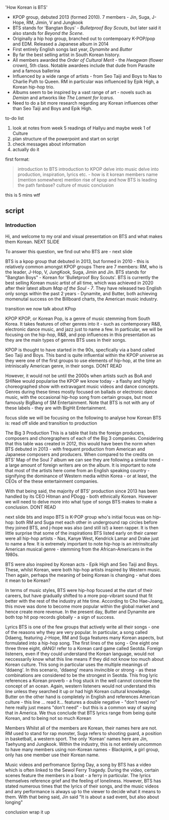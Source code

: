 'How Korean is BTS'
- KPOP group, debuted 2013 (formed 2010). 7 members - Jin, Suga, J-Hope, RM, Jimin, V and Jungkook 
- BTS stands for 'Bangtan Boys' - <i>Bulletproof Boy Scouts</i>, but later said it also stands for *Beyond the Scene*. 
- Originally a hip hop group, branched out to contempoary K-POP/pop and EDM. Released a Japanese album in 2014 
- First entirely English songs last year, <i>Dynamite</i> and <i>Butter</i> 
- By far the best selling artist in South Korean history.  
- All members awarded the *Order of Cultural Merit* - the *Hwagwan* (flower crown), 5th class. Notable awardees include that dude from Parasite and a famous ballerina 
- Influenced by a wide range of artists - from Seo Taiji and Boys to Nas to Charlie Puth to Queen. RM in particular was influenced by Epik High, a Korean hip-hop trio. 
- Albums seem to be inspired by a vast range of art - novels such as *Demian* and artworks like *The Lament for Icarus*.  
- Need to do a bit more research regarding any Korean influences other than Seo Taiji and Boys and Epik High. 


to-do list
1. look at notes from week 5 readings of Hallyu and maybe week 1 of Culture 
2. plan structure of the powerpoint and start on script 
3. check messages about information 
4. actually do it 


first format:
> introduction to BTS
> introduction to KPOP 
> delve into music
> delve into production, inspiration, lyrics etc. - how is it korean
> members name (mention somewhere) 
> mention rise of kpop and how BTS is leading the path 
> fanbase? 
> culture of music 
> conclusion

this is 5 mins wtf 

<h2>script</h2> 

<h3>Introduction</h3> 

Hi, and welcome to my oral and visual presentation on BTS and what makes them Korean. NEXT SLIDE

To answer this question, we find out who BTS are - next slide 

BTS is a kpop group that debuted in 2013, but formed in 2010 - this is relatively common amongst KPOP groups
There are 7 members: RM, who is the leader, J-Hop, V, JungKook, Suga, Jimin and Jin. 
BTS stands for "Bangtan Boys" - Korean for 'Bulletproof Boy Scouts'. 
BTS is currently the best selling Korean music artist of all time, which was achieved in 2020 after their latest album *Map of the Soul - 7*. 
They have released two English only songs within the past 2 years - Dynamite, and Butter, both achieving momenutal success on the Billboard charts, the American music industry.

transition
we now talk about KPop

KPOP
KPOP, or Korean Pop, is a genre of music stemming from South Korea. It takes features of other genres into it - such as contemporary R&B, electronic dance music, and jazz just to name a few. In particular, we will be focusing on the hip-hop, R&B, and pop influences in this presentation as they are the main types of genres BTS uses in their songs. 

KPOP is thought to have started in the 90s, specfically via a band called Seo Taiji and Boys. This band is quite influential within the KPOP universe as they were one of the first groups to use elements of hip-hop, at the time an intriniscally American genre, in their songs.  DONT READ

However, it would not be until the 2000s when artists such as BoA and SHINee would popularise the KPOP we know today - a flashy and highly choreographed show with extravagant music videos and dance concepts. Genres during these times mostly focused on ballads or electronic dance music, with the occasional hip-hop song from certain groups, but most famously BigBang of SM Entertainment. Note that BTS is not with any of these labels - they are with BigHit Entertainment.

focus slide
we will be focusing on the following to analyse how Korean BTS is: read off slide and transition to production 

The Big 3 Production
This is a table that lists the foreign producers, composers and choregraphers of each of the Big 3 companies. Considering that this table was created in 2012, this would have been the norm when BTS debuted in 2013 - with frequent production from American and Japanese composers and producers. When compared to the credits on BTS' Map of the Soul 7 album we can see they are following a similar trend - a large amount of foreign writers are on the album. It is important to note that most of the artists here come from an English speaking country - signifying the dominance of Western media within Korea - or at least, the CEOs of the these entertainment companies. 

With that being said, the majority of BTS' production since 2013 has been handled by its CEO Hitman and PDogg - both ethnically Korean. However we will need to delve more into what type of songs BTS makes to make a conclusion.  DONT READ

next slide bts and inspo
BTS is K-POP group who's initial focus was on hip-hop: both RM and Suga met each other in underground rap circles before they joined BTS, and j-hope was also (and still is!) a keen rapper. It is then little surprise that some of the inspirations BTS listed early on their career were all hip-hop artists - Nas, Kanye West, Kendrick Lamar and Drake just to name a few. It is extremely important to note hip-hop is an intrinsitcally American musical genre - stemming from the African-Americans in the 1980s. 

BTS were also inspired by Korean acts - Epik High and Seo Taiji and Boys. These, whilst Korean, were both hip-hop artists inspired by Western music. Then again, perhaps the meaning of being Korean is changing - what does it mean to be Korean?  

In terms of music styles, BTS were hip-hop focused at the start of their careers, but have gradually shifted to a more pop-vibrant sound that fit better with the rest of the industry at hte time. According to Cho Hae-Joang, this move was done to become more popular within the global market and hence create more revenue. In the present day, Butter and Dynamite are both top hit pop records globally - a sign of success.

Lyrics
BTS is one of the few groups that actively write all their songs - one of the reasons why they are very popular. In particular, a song called Ddaeng, featuring J-Hope, RM and Suga features many Korean aspects, but formulated into a hip-hop song. The first lines of the song - One eight one three three eight, dANG! refer to a Korean card game called Seotda. Foreign listeners, even if they could understand the Korean language, would not neccessarily know what this line means if they did not know too much about Korean culture. This song in particular uses the multiple meanings of 'ddaeng'. In this scenario, 'ddaeng' means invincible or strong - as these combinations are considered to be the strongest in Seotda. This frog lyric references a Korean proverb - a frog stuck in the well cannot conceive the concept of an ocean. Again, western listeners would not understand this line unless they searched it up or had high Korean cultural knowledge.
Butter on the other hand is completely in English and references American culture - this line ... read it... features a double negative - "don't need no" here really just means "don't need" - but this is a common way of saying that in America. We thus conclude that BTS lyrics range from being quite Korean, and to being not so much Korean

Members
Whilst all of the members are Korean, their names here are not. RM used to stand for rap monster, Suga refers to shooting guard, a position in basketball, a western sport. The only 'Korean' names here are Jin, Taehyung and Jungkook. Within the industry, this is not entirely uncommon to have many members using non-Korean names - Blackpink, a girl group, only has one member use their Korean name. 

Music videos and perfromance
Spring Day, a song by BTS has a video which is often linked to the Sewol Ferry Tragedy. During the video, certain scenes feature the members in a boat - a ferry in particular. The lyrics themselves reference grief and the feeling of loneliness. However, BTS has stated numerous times that the lyrics of their songs, and the music videos and any performance is always up to the viewer to decide what it means to them. With that being said, Jin said "It is about a sad event, but also about longing"

conclusion
wrap it up




